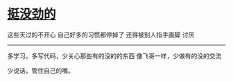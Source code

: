 # [挺没劲的](https://github.com/yihong0618/gitblog/issues/131)

这些天过的不开心
自己好多的习惯都停掉了
还得被别人指手画脚
讨厌

---

多学习，多写代码，少关心那些有的没的的东西
像飞哥一样，少做有的没的交流

少说话，管住自己的嘴。